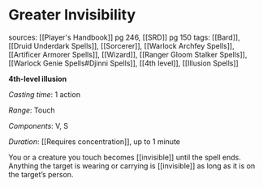 # Greater Invisibility
sources: [[Player's Handbook]] pg 246, [[SRD]] pg 150
tags: [[Bard]], [[Druid Underdark Spells]], [[Sorcerer]], [[Warlock Archfey Spells]], [[Artificer Armorer Spells]], [[Wizard]], [[Ranger Gloom Stalker Spells]], [[Warlock Genie Spells#Djinni Spells]], [[4th level]], [[Illusion Spells]]

**4th-level illusion**

*Casting time*: 1 action

*Range*: Touch

*Components*: V, S

*Duration*: [[Requires concentration]], up to 1 minute

You or a creature you touch becomes [[invisible]] until the spell ends. Anything the target is wearing or carrying is [[invisible]] as long as it is on the target’s person.
